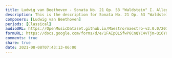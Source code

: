 ```yaml
---
title: Ludwig van Beethoven - Sonata No. 21 Op. 53 "Waldstein" I. Allegro con brio (10)
description: This is the description for Sonata No. 21 Op. 53 "Waldstein" I. Allegro con brio by Ludwig van Beethoven
composers: [Ludwig van Beethoven]
periods: [Classical]
audioURL: https://OpenMusicDataset.github.io/Maestro/maestro-v3.0.0/2017/MIDI-Unprocessed_043_PIANO043_MID--AUDIO-split_07-06-17_Piano-e_1-03_wav--2.midi
formURL: https://docs.google.com/forms/d/e/1FAIpQLSfwP6CnQYC4vTjm-Qi6YU6Qc3lmlJddMb8ql7nwrPLwXodnnA/viewform
comments: true
share: true
date: 2021-08-08T07:43:13-06:00
---
```

